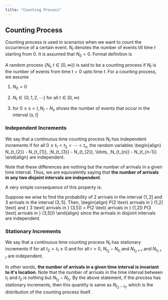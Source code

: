 ```yaml
---
title: "Counting Process"
---
```


## Counting Process

Counting process is used in scenarios when we want to count the occurrence of a certain event. $N_{t}$ denotes the number of events till time $t$ starting from 0. It is assumed that $N_{0} = 0$. Formal definition is


A random process $\{N_{t}, t \in [0, \infty)\}$ is said to be a counting process if $N_{t}$ is the number of events from time $t=0$ upto time $t$. For a counting process, we assume

1.  $N_{0} = 0$

2.  $N_{t} \in \{0, 1, 2, \cdots\}$ for all $t \in [0, \infty)$

3.  for $0 \leq s < t, N_{t} - N_{s}$ shows the number of events that occur in the interval $(s,t]$

### Independent Increments

We say that a continuous time counting process $N_{t}$ has independent increments if for all $0 \leq t_{1} < t_{2} < \cdots < t_{n}$, the random variables
\begin{align}
         N_{t_{2}} - N_{t_{1}}, \;N_{t_{3}} - N_{t_{2}}, \ldots, \;N_{t_{n}} - N_{t_{n-1}}
    \end{align}
are independent.


Note that these differences are nothing but the number of arrivals in a given time interval. Thus, we are equivalently saying that **the number of arrivals in any two disjoint intervals are independent**.


A very simple consequence of this property is:

Suppose we wise to find the probability of 2 arrivals in the interval $(1,2]$ and 3 arrivals in the interval $(3,5]$. Then,
\begin{align}
        P(2 \text{ arrivals in } (1,2] \text{ and } 3 \text{ arrivals in } (3,5]) = P(2 \text{ arrivals in } (1,2]) P(3 \text{ arrivals in } (3,5]))
    \end{align}
since the arrivals in disjoint intervals are independent.

### Stationary Increments

We say that a continuous time counting process $N_{t}$ has stationary increments if for all $t_{2} > t_{1} \geq 0$ and for all $r > 0$, $N_{t_{2}} - N_{t_{1}}$ and $N_{t_{2} + r}$ and $N_{t_{1} + r}$ are independent.


In other words, **the number of arrivals in a given time interval is invariant to it's location**. Note that the number of arrivals in the time interval between $t_{1}$ and $t_{2}$ is nothing but $N_{t_{2}} - N_{t_{1}}$. By the above statement, if the process has stationary increments, then this quantity is same as $N_{t_{2} - t_{1}}$, which is the distribution of the counting process itself.
